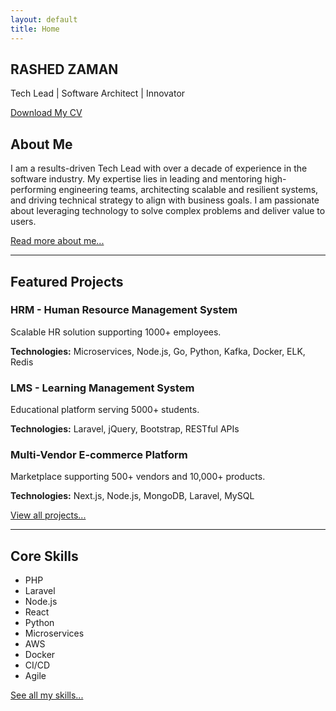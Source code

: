 ```yaml
---
layout: default
title: Home
---
```


<div class="hero">
  <h2>RASHED ZAMAN</h2>
  <p>Tech Lead | Software Architect | Innovator</p>
  <a href="./assets/CV.pdf" class="btn" target="_blank">Download My CV</a>
</div>

## About Me

I am a results-driven Tech Lead with over a decade of experience in the software industry. My expertise lies in leading and mentoring high-performing engineering teams, architecting scalable and resilient systems, and driving technical strategy to align with business goals. I am passionate about leveraging technology to solve complex problems and deliver value to users.

[Read more about me...](/about)

---

## Featured Projects

<div class="card-grid">
  <div class="card">
    <h3>HRM - Human Resource Management System</h3>
    <p>Scalable HR solution supporting 1000+ employees.</p>
    <p><strong>Technologies:</strong> Microservices, Node.js, Go, Python, Kafka, Docker, ELK, Redis</p>
  </div>
  <div class="card">
    <h3>LMS - Learning Management System</h3>
    <p>Educational platform serving 5000+ students.</p>
    <p><strong>Technologies:</strong> Laravel, jQuery, Bootstrap, RESTful APIs</p>
  </div>
  <div class="card">
    <h3>Multi-Vendor E-commerce Platform</h3>
    <p>Marketplace supporting 500+ vendors and 10,000+ products.</p>
    <p><strong>Technologies:</strong> Next.js, Node.js, MongoDB, Laravel, MySQL</p>
  </div>
</div>

[View all projects...](/projects)

---

## Core Skills

<ul class="skills-list">
  <li>PHP</li>
  <li>Laravel</li>
  <li>Node.js</li>
  <li>React</li>
  <li>Python</li>
  <li>Microservices</li>
  <li>AWS</li>
  <li>Docker</li>
  <li>CI/CD</li>
  <li>Agile</li>
</ul>

[See all my skills...](/skills)